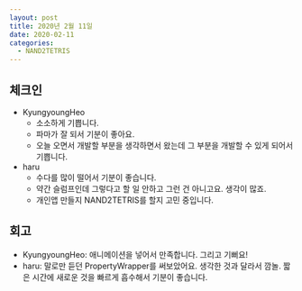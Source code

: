 ```yaml
---
layout: post
title: 2020년 2월 11일
date: 2020-02-11
categories:
  - NAND2TETRIS
---
```


## 체크인

- KyungyoungHeo
  - 소소하게 기쁩니다.
  - 파마가 잘 되서 기분이 좋아요.
  - 오늘 오면서 개발할 부분을 생각하면서 왔는데 그 부분을 개발할 수 있게 되어서 기쁩니다.
- haru
  - 수다를 많이 떨어서 기분이 좋습니다.
  - 약간 슬럼프인데 그렇다고 할 일 안하고 그런 건 아니고요. 생각이 많죠.
  - 개인앱 만들지 NAND2TETRIS를 할지 고민 중입니다.

## 회고

- KyungyoungHeo: 애니메이션을 넣어서 만족합니다. 그리고 기뻐요!
- haru: 말로만 듣던 PropertyWrapper를 써보았어요. 생각한 것과 달라서 깜놀. 짧은 시간에 새로운 것을 빠르게 흡수해서 기분이 좋습니다.
